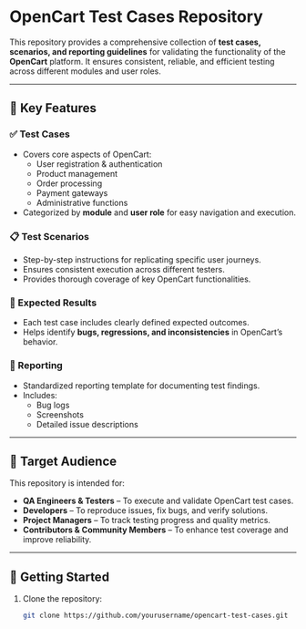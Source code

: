 # OpenCart Test Cases Repository

This repository provides a comprehensive collection of **test cases, scenarios, and reporting guidelines** for validating the functionality of the **OpenCart** platform. It ensures consistent, reliable, and efficient testing across different modules and user roles.

---

## 📌 Key Features

### ✅ Test Cases
- Covers core aspects of OpenCart:
  - User registration & authentication
  - Product management
  - Order processing
  - Payment gateways
  - Administrative functions
- Categorized by **module** and **user role** for easy navigation and execution.

### 📋 Test Scenarios
- Step-by-step instructions for replicating specific user journeys.
- Ensures consistent execution across different testers.
- Provides thorough coverage of key OpenCart functionalities.

### 🎯 Expected Results
- Each test case includes clearly defined expected outcomes.
- Helps identify **bugs, regressions, and inconsistencies** in OpenCart’s behavior.

### 📝 Reporting
- Standardized reporting template for documenting test findings.
- Includes:
  - Bug logs
  - Screenshots
  - Detailed issue descriptions

---

## 👥 Target Audience
This repository is intended for:
- **QA Engineers & Testers** – To execute and validate OpenCart test cases.  
- **Developers** – To reproduce issues, fix bugs, and verify solutions.  
- **Project Managers** – To track testing progress and quality metrics.  
- **Contributors & Community Members** – To enhance test coverage and improve reliability.  

---

## 🚀 Getting Started

1. Clone the repository:
   ```bash
   git clone https://github.com/yourusername/opencart-test-cases.git
